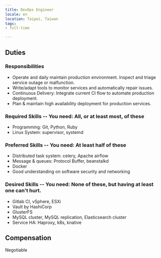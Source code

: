 ```yaml
---
title: DevOps Engineer
locale: en
location: Taipei, Taiwan
tags:
- full-time

---
```

## Duties

### Responsibilities

* Operate and daily maintain production environment. Inspect and triage service outage
  or malfunction.
* Write/adapt tools to monitor services and automatically repair issues.
* Continuous Delivery: Integrate current CI flow to automate production deployment.
* Plan & maintain high availability deployment for production services.

### Required Skills -- You need: All, or at least most, of these

* Programming: Git, Python, Ruby
* Linux System: supervisor, systemd

### Preferred Skills -- You need: At least half of these

* Distributed task system: celery, Apache airflow
* Message & queues: Protocol Buffer, beanstalkd
* Docker
* Good understanding on software security and networking

### Desired Skills -- You need: None of these, but having at least one can't hurt.

* Gitlab CI, vSphere, ESXi
* Vault by HashiCorp
* GlusterFS
* MySQL cluster, MySQL replication, Elasticsearch cluster
* Service HA: Haproxy, k8s, knative

## Compensation

Negotiable
